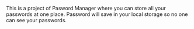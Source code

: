 This is a project of Pasword Manager where you can store all your passwords at one place.
Password will save in your local storage so no one can see your passwords.
